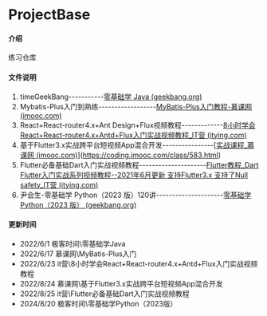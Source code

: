 # ProjectBase

#### 介绍
练习仓库

#### 文件说明

1.  timeGeekBang-----------[零基础学 Java (geekbang.org)](https://time.geekbang.org/course/intro/100027801?tab=catalog)
1.  Mybatis-Plus入门到熟练------------------[MyBatis-Plus入门教程-慕课网 (imooc.com)](https://www.imooc.com/learn/1130)
1.  React+React-router4.x+Ant Design+Flux视频教程-------------[8小时学会React+React-router4.x+Antd+Flux入门实战视频教程_IT营 (itying.com)](https://www.itying.com/goods-1005.html)
1.  基于Flutter3.x实战跨平台短视频App混合开发----------------[[实战课程_慕课网 (imooc.com)](https://coding.imooc.com/class/chapter/583.html#Anchor)](https://coding.imooc.com/class/583.html)
1.  Flutter必备基础Dart入门实战视频教程---------------------[Flutter教程_Dart Flutter入门实战系列视频教程--2021年6月更新 支持Flutter3.x 支持了Null safety_IT营 (itying.com)](https://www.itying.com/goods-1101.html)
1.  尹会生-零基础学 Python（2023 版）120讲---------------------[零基础学 Python（2023 版） (geekbang.org)](https://time.geekbang.org/course/intro/100310001?utm_campaign=geektime_search&utm_content=geektime_search&utm_medium=geektime_search&utm_source=geektime_search&utm_term=geektime_search)

#### 更新时间

* 2022/6/1 极客时间\零基础学Java 
* 2022/6/17 慕课网\MyBatis-Plus入门
* 2022/6/23 it营\8小时学会React+React-router4.x+Antd+Flux入门实战视频教程
* 2022/8/24 慕课网\基于Flutter3.x实战跨平台短视频App混合开发
* 2022/8/25 it营\Flutter必备基础Dart入门实战视频教程
* 2024/8/20 极客时间\零基础学Python（2023版）
